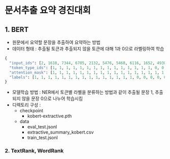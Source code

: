 # 문서추출 요약 경진대회 
## 1. BERT 
- 원문에서 요약할 문장을 추출하여 요약하는 방법 
- 데이터 형태 : 추출될 토큰과 추출되지 않을 토큰에 대해 1과 0으로 라벨링하여 학습 
```python
{
  "input_ids": [2, 1618, 7344, 6705, 2132, 5476, 5468, 6116, 1652, 4930, 5030, 6493,...],
  "token_type_ids": [1, 1, 1, 1, 1, 1, 1, 1, 1, 1, 1, 1, 1, 1, 1, 0, 0, 0, 0, 0, 0, 0, 0, 0, ...],
  "attention_mask": [1, 1, 1, 1, 1, 1, 1, 1, 1, 1, 1, 1, 1, 1, 1, 1, 1, 1, 1, 1, 1, 1, 0, 0],
  "labels": [1, 1, 1, 1, 1, 1, 1, 1, 1, 1, 1, 1, 1, 1, 1, 0, 0, 0, 0, 0, 0, 0, 0, 0, ...]
}
```
- 모델학습 방법 : NER에서 토큰별 라벨을 분류하는 방법과 같이 추출될 문장 1, 추출되지 않을 문장 0으로 나누어 학습시킴 
- 디렉토리 구성 :
  - checkpoint
    - kobert-extractive.pth
  - data
    - eval_test.jsonl
    - extractive_summary_kobert.csv
    - train_test.jsonl

### 2. TextRank, WordRank
